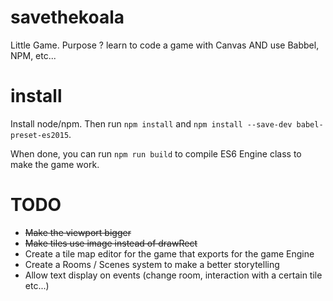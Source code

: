 # savethekoala
Little Game. Purpose ? learn to code a game with Canvas AND use Babbel, NPM, etc...

# install

Install node/npm. Then run `npm install` and `npm install --save-dev babel-preset-es2015`.

When done, you can run `npm run build` to compile ES6 Engine class to make the game work.

# TODO
- ~~Make the viewport bigger~~
- ~~Make tiles use image instead of drawRect~~
- Create a tile map editor for the game that exports for the game Engine
- Create a Rooms / Scenes system to make a better storytelling
- Allow text display on events (change room, interaction with a certain tile etc...)

